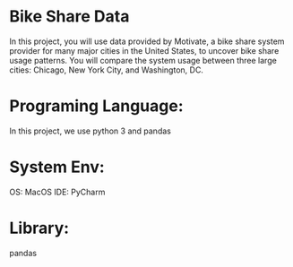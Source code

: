 # Bike Share Data
In this project, you will use data provided by Motivate, a bike share system provider for many major cities in the United States, to uncover bike share usage patterns. You will compare the system usage between three large cities: Chicago, New York City, and Washington, DC.

# Programing Language:
In this project, we use python 3 and pandas

# System Env:
OS: MacOS
IDE: PyCharm

# Library:
pandas